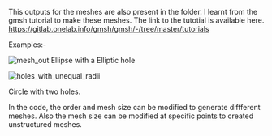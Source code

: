 This outputs for the meshes are also present in the folder. I learnt from the gmsh tutorial to make these meshes. The link to the tutotial is available here. 
https://gitlab.onelab.info/gmsh/gmsh/-/tree/master/tutorials

Examples:-

![mesh_out](https://github.com/user-attachments/assets/7ecb5f9e-dd85-45b7-96be-7e7c6a20b21f)
Ellipse with a Elliptic hole

![holes_with_unequal_radii](https://github.com/user-attachments/assets/79cc4c3a-bc34-49ef-8940-9b8201c5ae46)

Circle with two holes.

In the code, the order and mesh size can be modified to generate diffferent meshes. Also the mesh size can be modified at specific points to created unstructured meshes.
